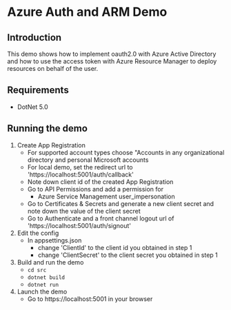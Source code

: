 # Azure Auth and ARM Demo

## Introduction

This demo shows how to implement oauth2.0 with Azure Active Directory and how to use the access token with Azure
Resource Manager to deploy resources on behalf of the user.

## Requirements

- DotNet 5.0

## Running the demo

1. Create App Registration
    - For supported account types choose "Accounts in any organizational directory and personal Microsoft accounts
    - For local demo, set the redirect url to 'https://localhost:5001/auth/callback'
    - Note down client id of the created App Registration
    - Go to API Permissions and add a permission for
        - Azure Service Management user_impersonation
    - Go to Certificates & Secrets and generate a new client secret and note down the value of the client secret
    - Go to Authenticate and a front channel logout url of 'https://localhost:5001/auth/signout'
2. Edit the config
    - In appsettings.json
        - change 'ClientId' to the client id you obtained in step 1
        - change 'ClientSecret' to the client secret you obtained in step 1
2. Build and run the demo
    - `cd src`
    - `dotnet build`
    - `dotnet run`
3. Launch the demo
    - Go to https://localhost:5001 in your browser